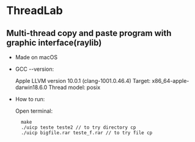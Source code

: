 # ThreadLab
## Multi-thread copy and paste program with graphic interface(raylib)

- Made on macOS

- GCC --version:
    
    Apple LLVM version 10.0.1 (clang-1001.0.46.4)
    Target: x86_64-apple-darwin18.6.0
    Thread model: posix
    
- How to run:

    Open terminal:
    
        make
        ./uicp teste teste2 // to try directory cp
        ./uicp bigfile.rar teste_f.rar // to try file cp
    

